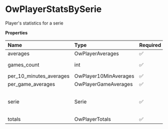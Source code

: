 # OwPlayerStatsBySerie

Player's statistics for a serie

**Properties**

| Name                    | Type                  | Required | Description                              |
| :---------------------- | :-------------------- | :------- | :--------------------------------------- |
| averages                | OwPlayerAverages      | ✅       |                                          |
| games_count             | int                   | ✅       | Number of games                          |
| per_10_minutes_averages | OwPlayer10MinAverages | ✅       |                                          |
| per_game_averages       | OwPlayerGameAverages  | ✅       |                                          |
| serie                   | Serie                 | ✅       | A serie, an occurrence of a league event |
| totals                  | OwPlayerTotals        | ✅       |                                          |
